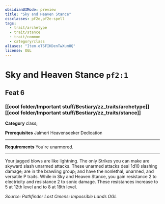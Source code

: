 ```yaml
---
obsidianUIMode: preview
title: "Sky and Heaven Stance"
cssclasses: pf2e,pf2e-spell
tags:
  - trait/archetype
  - trait/stance
  - trait/common
  - category/class
aliases: "Item.eTSFIKDenTwXum8Q"
license: OGL
---
```

# Sky and Heaven Stance `pf2:1`
## Feat 6
### [[cool folder/Important stuff/Bestiary/zz_traits/archetype]][[cool folder/Important stuff/Bestiary/zz_traits/stance]]

**Category** class; 



**Prerequisites** Jalmeri Heavenseeker Dedication
* * *
**Requirements** You're unarmored.

* * *

Your jagged blows are like lightning. The only Strikes you can make are skyward slash unarmed attacks. These unarmed attacks deal 1d10 slashing damage; are in the brawling group; and have the nonlethal, unarmed, and versatile P traits. While in Sky and Heaven Stance, you gain resistance 2 to electricity and resistance 2 to sonic damage. These resistances increase to 5 at 12th level and to 8 at 18th level.

*Source: Pathfinder Lost Omens: Impossible Lands*
*OGL*